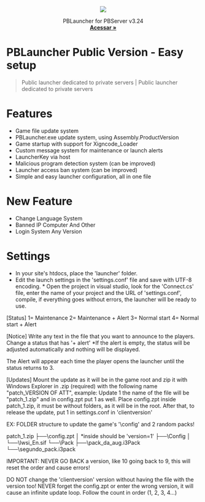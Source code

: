 <p align="center">
    <a href="https://github.com/codecorno/PBLauncher/tree/master/Loading">
        <img src="https://github.com/codecorno/PBLauncher/blob/master/Loading/PointBlank_intro.bmp" />
    </a>
</p>

<p align="center">
    PBLauncher for PBServer v3.24
    <br />
    <a href="https://github.com/codecorno/PBLauncher-v3.24"><strong>Acessar »</strong></a>
    <br />
  </p>
</p>

# PBLauncher Public Version - Easy setup
> Public launcher dedicated to private servers | Public launcher dedicated to private servers

# Features
* Game file update system
* PBLauncher.exe update system, using Assembly.ProductVersion
* Game startup with support for Xigncode_Loader
* Custom message system for maintenance or launch alerts
* LauncherKey via host
* Malicious program detection system (can be improved)
* Launcher access ban system (can be improved)
* Simple and easy launcher configuration, all in one file
# New Feature
* Change Language System
* Banned IP Computer And Other
* Login System Any Version

# Settings
* In your site's htdocs, place the 'launcher' folder.
* Edit the launch settings in the 'settings.conf' file and save with UTF-8 encoding. * Open the project in visual studio, look for the 'Connect.cs' file, enter the name of your project and the URL of 'settings.conf', compile, if everything goes without errors, the launcher will be ready to use.
  
[Status]
1= Maintenance
2= Maintenance + Alert
3= Normal start
4= Normal start + Alert

[Notice]
Write any text in the file that you want to announce to the players.
Change a status that has '+ alert'
*If the alert is empty, the status will be adjusted automatically and nothing will be displayed.

The Alert will appear each time the player opens the launcher until the status returns to 3.

[Updates]
Mount the update as it will be in the game root and zip it with Windows Explorer in .zip (required)
with the following name "patch_VERSION OF ATT", example:
Update 1 the name of the file will be "patch_1.zip" and in config.zpt put 1 as well.
Place config.zpt inside patch_1.zip, it must be without folders, as it will be in the root.
After that, to release the update, put 1 in settings.conf in 'clientversion'

EX: FOLDER structure to update the game's '\config\' and 2 random packs!

patch_1.zip
├──\config.zpt
│ *inside should be 'version=1'
├──\Config
│ └──\lwsi_En.sif
└──\Pack
├──\pack_da_aug.i3Pack
└──\segundo_pack.i3pack

IMPORTANT:
NEVER GO BACK a version, like 10 going back to 9, this will reset the order and cause errors!

DO NOT change the 'clientversion' version without having the file with the version too! NEVER forget the config.zpt or enter the wrong version, it will cause an infinite update loop.
Follow the count in order (1, 2, 3, 4...)

```
